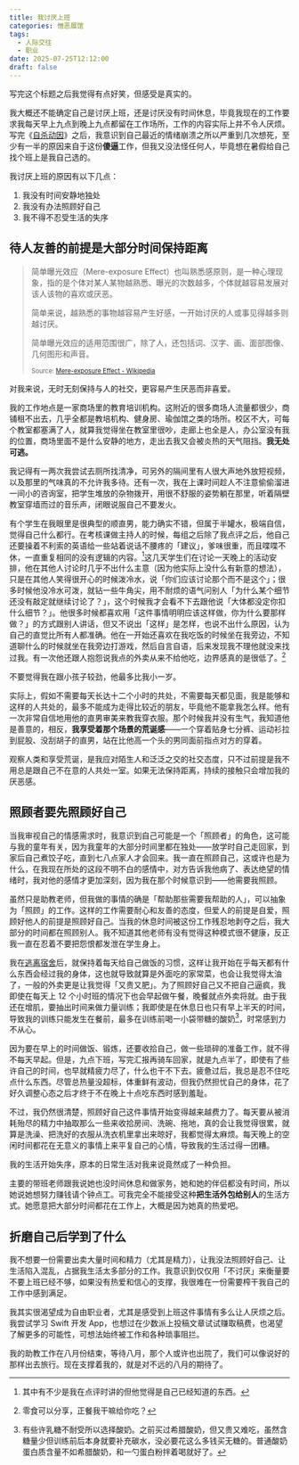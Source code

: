 ```yaml
---
title: 我讨厌上班
categories: 憎恶展馆
tags:
  - 人际交往
  - 职业
date: 2025-07-25T12:12:00
draft: false
---
```


写完这个标题之后我觉得有点好笑，但感受是真实的。<!--more-->

我大概还不能确定自己是讨厌上班，还是讨厌没有时间休息，毕竟我现在的工作要求我每天早上九点到晚上九点都留在工作场所，工作的内容实际上并不令人厌烦。写完《[自杀动因](/posts/自杀动因/)》之后，我意识到自己最近的情绪崩溃之所以严重到几次想死，至少有一半的原因来自于这份**傻逼**工作，但我又没法怪任何人，毕竟想在暑假给自己找个班上是我自己选的。

我讨厌上班的原因有以下几点：

1. 我没有时间安静地独处
2. 我没有办法照顾好自己
3. 我不得不忍受生活的失序

## 待人友善的前提是大部分时间保持距离

> 简单曝光效应（Mere-exposure Effect）也叫熟悉感原则，是一种心理现象，指的是个体对某人某物越熟悉、曝光的次数越多，个体就越容易发展对该人该物的喜欢或厌恶。
>
> 简单来说，越熟悉的事物越容易产生好感，一开始讨厌的人或事见得越多则越讨厌。
>
> 简单曝光效应的适用范围很广，除了人，还包括词、汉字、画、面部图像、几何图形和声音。
>
> <span style="font-size: 80%">Source: [Mere-exposure Effect - Wikipedia](https://en.wikipedia.org/wiki/Mere-exposure_effect)</span>

对我来说，无时无刻保持与人的社交，更容易产生厌恶而非喜爱。

我的工作地点是一家商场里的教育培训机构。这附近的很多商场人流量都很少，商铺租不出去，几乎全都是教培机构、健身房、瑜伽馆之类的场所。校区不大，可每个教室都塞满了人，就算我觉得坐在教室里很吵，走廊上也全是人，办公室没有我的位置，商场里面不是什么安静的地方，走出去我又会被炎热的天气阻挡。**我无处可逃。**

我记得有一两次我尝试去厕所找清净，可另外的隔间里有人很大声地外放短视频，以及那里的气味真的不允许我多待。还有一次，我在上课时间趁人不注意偷偷溜进一间小的咨询室，把学生堆放的杂物拨开，用很不舒服的姿势躺在那里，听着隔壁教室穿墙而过的音乐声，闭眼说服自己不要发火。

有个学生在我眼里是很典型的顺直男，能力确实不错，但属于半罐水，极端自信，觉得自己什么都行。在考核课做主持人的时候，每组之后除了我点评之后，他自己还要操着不利索的英语给一些站着说话不腰疼的「建议」，爹味很重，而且喋喋不休，一直重复相同的没有逻辑的内容。[^1]这几天学生们在讨论一天晚上的活动安排，他在其他人讨论时几乎不出什么主意（因为他实际上没什么有新意的想法），只是在其他人笑得很开心的时候泼冷水，说「你们应该讨论那个而不是这个」；很多时候他没冷水可泼，就钻一些牛角尖，用不耐烦的语气问别人「为什么某个细节还没有敲定就继续讨论了？」，这个时候我才会看不下去跟他说「大体都没定你扣什么细节？」。他很多时候都喜欢用「这件事情明明应该这样做，你为什么要那样做？」的方式跟别人讲话，但又不说出「这样」是怎样，也说不出什么原因，认为自己的直觉比所有人都准确。他在一开始还喜欢在我吃饭的时候坐在我旁边，不知道聊什么的时候就坐在我旁边打游戏，然后自言自语，后来发现我不理他就没来找过我。有一次他还跟人抱怨说我点的外卖从来不给他吃，边界感真的是很低了。[^2]

不要觉得我在跟小孩子较劲，他最多比我小一岁。

实际上，假如不需要每天长达十二个小时的共处，不需要每天都见面，我是能够和这样的人共处的，最多不能成为走得比较近的朋友，毕竟他不能拿我怎么样。他有一次非常自信地用他的直男审美来教我穿衣服。那个时候我并没有生气，我知道他是善意的，相反，**我享受着那个场景的荒诞感**——一个穿着贴身七分裤、运动衫拉到屁股、没刮胡子的直男，站在比他高一个头的男同面前指点对方的穿着。

观察人类和享受荒诞，是我应对陌生人和泛泛之交的社交态度，只不过前提是我不用总是跟自己不在意的人共处一室。如果无法保持距离，持续的接触只会增加我的厌恶感。

## 照顾者要先照顾好自己

当我审视自己的情感需求时，我意识到自己可能是一个「照顾者」的角色，这可能与我的童年有关，因为我童年的大部分时间里都在独处——放学时自己走回家，到家后自己煮饺子吃，直到七八点家人才会回来。我一直在照顾自己，这或许也是为什么，在我现在所处的这段不明不白的感情中，对方告诉我他病了、表达绝望的情绪时，我对他的感情才更加深刻，因为我在那个时候意识到——他需要我照顾。

虽然只是助教老师，但我做的事情的确是「帮助那些需要我帮助的人」，可以抽象为「照顾」的工作。这样的工作需要耐心和友善的态度，但爱人的前提是自爱，照顾好他人的前提是照顾好自己。当我的休息时间被这份工作残忍地剥夺之后，我大部分的时间都在照顾别人。我不知道其他老师有没有觉得这种模式很不健康，反正我一直在忍着不要把怨恨都发泄在学生身上。

我在[逃离宿舍](/posts/逃离群居生活/)后，就保持着每天给自己做饭的习惯，这样让我开始在乎每天都有什么东西会经过我的身体，这也就导致就算是外面吃的家常菜，也会让我觉得太油了，一般的外卖更是让我觉得「又贵又肥」。为了照顾好自己又不把自己逼疯，我即使在每天上 12 个小时班的情况下也会早起做午餐，晚餐就点外卖将就。由于我还在增肌，要抽出时间来做力量训练；我即使是在休息日也只有早上半天的时间，导致我的训练只能发生在餐前，最多在训练前喝一小袋带糖的酸奶[^3]，时常感到力不从心。

因为要在早上的时间做饭、锻炼，还要收拾自己，做一些琐碎的准备工作，就不得不每天早起。但是，九点下班，写完汇报再骑车回家，就是九点半了，即使有了些许自己的时间，也早就精疲力尽了，什么也干不下去。疲惫过后，我总是忍不住吃点什么东西。尽管总热量没超标，体重鲜有波动，但我仍然担忧自己的身体，花了好久调整心态之后才终于不在晚上十点吃东西时感到羞耻。

不过，我仍然很清楚，照顾好自己这件事情开始变得越来越费力了。每天要从被消耗殆尽的精力中抽取那么一些来收拾房间、洗碗、拖地，真的会让我觉得很累，就算是洗澡、把洗好的衣服从洗衣机里拿出来晾好，我都觉得太麻烦。每天晚上的空闲时间都花在无意义的事情上来平复自己的心情，导致我的生活过得一团糟。

我的生活开始失序，原本的日常生活对我来说竟然成了一种负担。

主要的带班老师跟我说她也没时间休息和做家务，她和她的伴侣都没有时间，所以她说她想努力赚钱请个钟点工。可我完全不能接受这种**把生活外包给别人**的生活方式。她愿意把大部分时间都花在工作上，大概是因为她真的热爱吧。

## 折磨自己后学到了什么

我不想要一份需要出卖大量时间和精力（尤其是精力），让我没法照顾好自己、让生活陷入混乱，占据我生活太多部分的工作。我意识到仅仅用「不讨厌」来衡量要不要上班已经不够，如果没有热爱和信心的支撑，我很难在一份需要榨干我自己的工作中感到满足。

我其实很渴望成为自由职业者，尤其是感受到上班这件事情有多么让人厌烦之后。我尝试学习 Swift 开发 App，也想过在少数派上投稿文章试试赚取稿费，也渴望了解更多的可能性，可想法始终被工作和各种琐事阻拦。

我的助教工作在八月份结束，等待八月，那个人或许也出院了，我们可以像说好的那样出去旅行。现在支撑着我的，就是对不远的八月的期待了。

[^1]: 其中有不少是我在点评时讲的但他觉得是自己已经知道的东西。

[^2]: 零食可以分享，正餐我干嘛给你吃？

[^3]: 有些许乳糖不耐受所以选择酸奶。之前买过希腊酸奶，但又贵又难吃，虽然含糖量少但训练前后本身就要补充碳水，没必要花这么多钱买无糖的。普通酸奶蛋白质含量不如希腊酸奶，和一勺蛋白粉拌着喝就好了。
